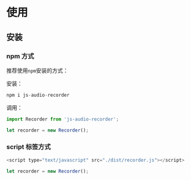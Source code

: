 # 使用

## 安装

### npm 方式
推荐使用`npm`安装的方式：

安装：
```js
npm i js-audio-recorder
```
调用：
```js
import Recorder from 'js-audio-recorder';

let recorder = new Recorder();
```

### script 标签方式

``` js
<script type="text/javascript" src="./dist/recorder.js"></script>

let recorder = new Recorder();
```


